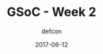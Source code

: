 ---
title: "GSoC - Week 2"
layout: post
date: 2017-06-12
mediumURL : https://medium.com/@DefCon_007/gsoc-week-2-87b4b5df2f69
<!-- image: /assets/images/markdown.jpg -->
headerImage: false
tag:
- GSoC
- OpenMRS
category: blog
author: defcon
---